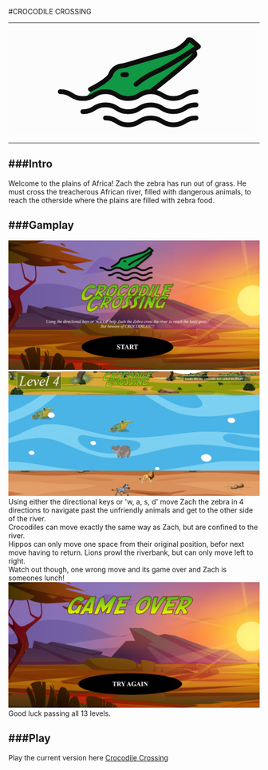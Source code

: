 #CROCODILE CROSSING
***
![Logo](./images/logo2.png)
***

###Intro
---
Welcome to the plains of Africa! Zach the zebra has run out of grass. He must cross the treacherous African river, filled with dangerous animals, to reach the otherside where the plains are filled with zebra food.  

###Gamplay
---
![Start Page](./images/startscreen.png)
![Level 4](./images/level4.png)
Using either the directional keys or 'w, a, s, d' move Zach the zebra in 4 directions to navigate past the unfriendly animals and get to the other side of the river.  
Crocodiles can move exactly the same way as Zach, but are confined to the river.  
Hippos can only move one space from their original position, befor next move having to return. 
Lions prowl the riverbank, but can only move left to right.  
Watch out though, one wrong move and its game over and Zach is someones lunch!
![GameOver](./images/gameoverpage.png)
Good luck passing all 13 levels. 

###Play
---
Play the current version here [Crocodile Crossing](https://matthamilton49.github.io/Crocodile-Crossing/)